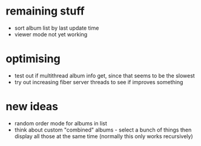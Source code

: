 # remaining stuff
- sort album list by last update time
- viewer mode not yet working

# optimising
- test out if multithread album info get, since that seems to be the slowest
- try out increasing fiber server threads to see if improves something

# new ideas
- random order mode for albums in list
- think about custom "combined" albums - select a bunch of things then display all those at the same time (normally this only works recursively)
